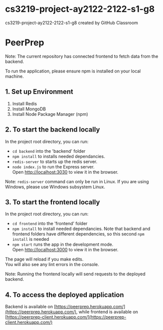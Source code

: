 # cs3219-project-ay2122-2122-s1-g8
cs3219-project-ay2122-2122-s1-g8 created by GitHub Classroom

# PeerPrep
Note: The current repository has connected frontend to fetch data from the backend. 

To run the application, please ensure npm is installed on your local machine.
## 1. Set up Environment
1. Install Redis
2. Install MongoDB
3. Install Node Package Manager (npm)
   
## 2. To start the backend locally
In the project root directory, you can run:

- `cd backend` into the 'backend' folder
- `npm install` to installs needed dependancies. 
- `redis-server` to starts up the redis server.
- `node index.js` to run the Express server. \
Open [http://localhost:3030](http://localhost:3030) to view it in the browser.

Note: `redis-server` command can only be run in Linux. If you are using Windows, please use Windows subsystem Linux.

## 3. To start the frontend locally
In the project root directory, you can run:
- `cd frontend` into the 'frontend' folder
- `npm install` to install needed dependancies. Note that backend and frontend folders have different dependencies, so this second `npm install` is needed
- `npm start` runs the app in the development mode.\
Open [http://localhost:3000](http://localhost:3000) to view it in the browser.
  
The page will reload if you make edits.\
You will also see any lint errors in the console.

Note: Running the frontend locally will send requests to the deployed backend.

## 4. To access the deployed application

Backend is available on [https://peerprep.herokuapp.com/](https://peerprep.herokuapp.com/), while frontend is available on [https://peerprep-client.herokuapp.com/](https://peerprep-client.herokuapp.com/)

